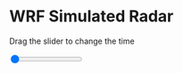<h1>WRF Simulated Radar</h1>
<p>Drag the slider to change the time</p>

<div class="slidecontainer">
<input oninput='setImage(this)' class="slider" type="range" min="0" max="23" value="0" step="1" />
<img id='img'/>
</div>

<script>
var img = document.getElementById('img');
var img_array = ['/assets/images/wrf/rf_wrfout_d01_2020-03-30_12:00:00.png',
'/assets/images/wrf/rf_wrfout_d01_2020-03-30_13:00:00.png',
'/assets/images/wrf/rf_wrfout_d01_2020-03-30_14:00:00.png',
'/assets/images/wrf/rf_wrfout_d01_2020-03-30_15:00:00.png',
'/assets/images/wrf/rf_wrfout_d01_2020-03-30_16:00:00.png',
'/assets/images/wrf/rf_wrfout_d01_2020-03-30_17:00:00.png',
'/assets/images/wrf/rf_wrfout_d01_2020-03-30_18:00:00.png',
'/assets/images/wrf/rf_wrfout_d01_2020-03-30_19:00:00.png',
'/assets/images/wrf/rf_wrfout_d01_2020-03-30_20:00:00.png',
'/assets/images/wrf/rf_wrfout_d01_2020-03-30_21:00:00.png',
'/assets/images/wrf/rf_wrfout_d01_2020-03-30_22:00:00.png',
'/assets/images/wrf/rf_wrfout_d01_2020-03-30_23:00:00.png',
'/assets/images/wrf/rf_wrfout_d01_2020-03-31_00:00:00.png',
'/assets/images/wrf/rf_wrfout_d01_2020-03-31_01:00:00.png',
'/assets/images/wrf/rf_wrfout_d01_2020-03-31_02:00:00.png',
'/assets/images/wrf/rf_wrfout_d01_2020-03-31_03:00:00.png',
'/assets/images/wrf/rf_wrfout_d01_2020-03-31_04:00:00.png',
'/assets/images/wrf/rf_wrfout_d01_2020-03-31_05:00:00.png',
'/assets/images/wrf/rf_wrfout_d01_2020-03-31_06:00:00.png',
'/assets/images/wrf/rf_wrfout_d01_2020-03-31_07:00:00.png',
'/assets/images/wrf/rf_wrfout_d01_2020-03-31_08:00:00.png',
'/assets/images/wrf/rf_wrfout_d01_2020-03-31_09:00:00.png',
'/assets/images/wrf/rf_wrfout_d01_2020-03-31_10:00:00.png',];
function setImage(obj)
{
        var value = obj.value;
        img.src = img_array[value];

}
</script>
